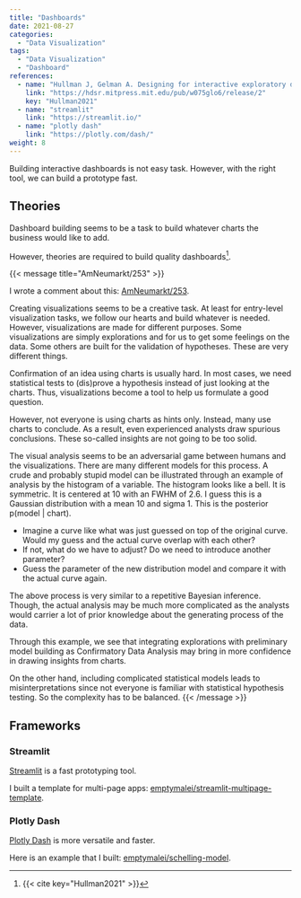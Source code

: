 ```yaml
---
title: "Dashboards"
date: 2021-08-27
categories:
  - "Data Visualization"
tags:
  - "Data Visualization"
  - "Dashboard"
references:
  - name: "Hullman J, Gelman A. Designing for interactive exploratory data analysis requires theories of graphical inference. Harvard Data Science Review. 2021. doi:10.1162/99608f92.3ab8a587"
    link: "https://hdsr.mitpress.mit.edu/pub/w075glo6/release/2"
    key: "Hullman2021"
  - name: "streamlit"
    link: "https://streamlit.io/"
  - name: "plotly dash"
    link: "https://plotly.com/dash/"
weight: 8
---
```


Building interactive dashboards is not easy task. However, with the right tool, we can build a prototype fast.

## Theories

Dashboard building seems to be a task to build whatever charts the business would like to add.

However, theories are required to build quality dashboards[^Hullman2021].

{{< message title="AmNeumarkt/253" >}}

I wrote a comment about this: [AmNeumarkt/253](https://t.me/amneumarkt/253).

Creating visualizations seems to be a creative task. At least for entry-level visualization tasks, we follow our hearts and build whatever is needed. However, visualizations are made for different purposes. Some visualizations are simply explorations and for us to get some feelings on the data. Some others are built for the validation of hypotheses. These are very different things.

Confirmation of an idea using charts is usually hard. In most cases, we need statistical tests to (dis)prove a hypothesis instead of just looking at the charts. Thus, visualizations become a tool to help us formulate a good question.

However, not everyone is using charts as hints only. Instead, many use charts to conclude. As a result, even experienced analysts draw spurious conclusions. These so-called insights are not going to be too solid.

The visual analysis seems to be an adversarial game between humans and the visualizations. There are many different models for this process. A crude and probably stupid model can be illustrated through an example of analysis by the histogram of a variable.
The histogram looks like a bell. It is symmetric. It is centered at 10 with an FWHM of 2.6. I guess this is a Gaussian distribution with a mean 10 and sigma 1. This is the posterior p(model | chart).

- Imagine a curve like what was just guessed on top of the original curve. Would my guess and the actual curve overlap with each other?
- If not, what do we have to adjust? Do we need to introduce another parameter?
- Guess the parameter of the new distribution model and compare it with the actual curve again.

The above process is very similar to a repetitive Bayesian inference. Though, the actual analysis may be much more complicated as the analysts would carrier a lot of prior knowledge about the generating process of the data.

Through this example, we see that integrating explorations with preliminary model building as Confirmatory Data Analysis may bring in more confidence in drawing insights from charts.

On the other hand, including complicated statistical models leads to misinterpretations since not everyone is familiar with statistical hypothesis testing. So the complexity has to be balanced.
{{< /message >}}


## Frameworks

### Streamlit

[Streamlit](https://streamlit.io/) is a fast prototyping tool.

I built a template for multi-page apps: [emptymalei/streamlit-multipage-template](https://github.com/emptymalei/streamlit-multipage-template).


### Plotly Dash

[Plotly Dash](https://plotly.com/dash/) is more versatile and faster.

Here is an example that I built: [emptymalei/schelling-model](https://github.com/emptymalei/schelling-model).


[^Hullman2021]: {{< cite key="Hullman2021" >}}